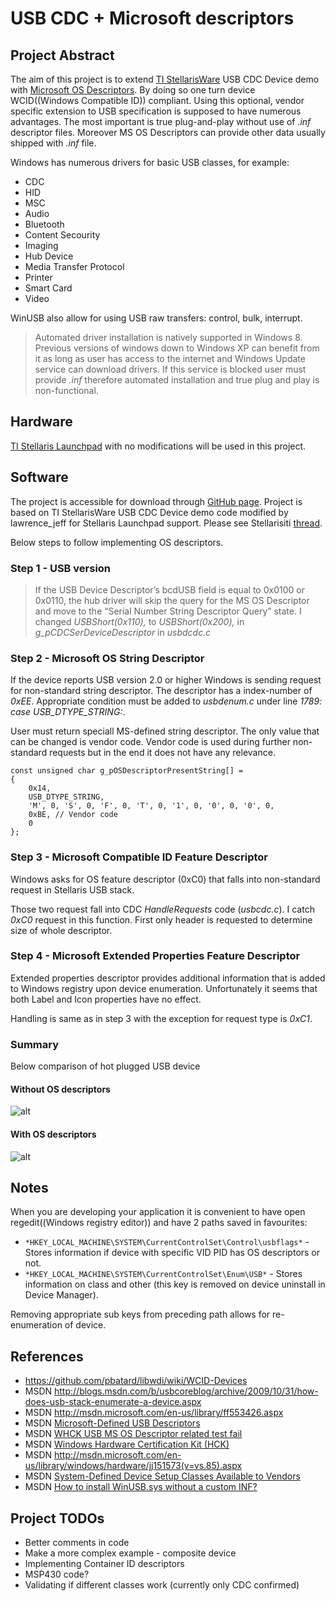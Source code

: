 # USB CDC + Microsoft descriptors

## Project Abstract

The aim of this project is to extend [TI StellarisWare](http://www.ti.com/tiva) USB CDC Device demo with 
[Microsoft OS Descriptors](http://msdn.microsoft.com/en-us/library/windows/hardware/gg463179.aspx). 
By doing so one turn device WCID((Windows Compatible ID)) compliant.
Using this optional, vendor specific extension to USB specification is supposed to have numerous advantages. 
The most important is true plug-and-play without use of *.inf* descriptor files. 
Moreover MS OS Descriptors can provide other data usually shipped with *.inf* file.

Windows has numerous drivers for basic USB classes, for example:
* CDC
* HID
* MSC
* Audio
* Bluetooth
* Content Secourity
* Imaging
* Hub Device
* Media Transfer Protocol
* Printer
* Smart Card
* Video

WinUSB also allow for using USB raw transfers: control, bulk, interrupt.

> Automated driver installation is natively supported in Windows 8. Previous versions of windows down to Windows XP can benefit from it as long as user has access to the internet and Windows Update service can download drivers. If this service is blocked user must provide *.inf* therefore automated installation and true plug and play is non-functional.

## Hardware

[TI Stellaris Launchpad](http://processors.wiki.ti.com/index.php/Stellaris_LaunchPad) with no modifications will be used in this project.

## Software

The project is accessible for download through [GitHub page](https://github.com/MaciejKucia/OS_Descriptors). 
Project is based on TI StellarisWare USB CDC Device demo code modified by lawrence_jeff for Stellaris Launchpad 
support. Please see Stellarisiti 
[thread](http://forum.stellarisiti.com/topic/453-launchpad-usb-example-and-documentation-additionslabs/).

Below steps to follow implementing OS descriptors.

### Step 1 - USB version

> If the USB Device Descriptor’s bcdUSB field is equal to 0x0100 or 0x0110, the hub driver will skip the query for the MS OS Descriptor and move to the “Serial Number String Descriptor Query” state.
I changed *USBShort(0x110),* to *USBShort(0x200),* in *g_pCDCSerDeviceDescriptor* in *usbdcdc.c*

### Step 2 - Microsoft OS String Descriptor

If the device reports USB version 2.0 or higher Windows is sending request for non-standard string descriptor. The descriptor has a index-number of *0xEE*. Appropriate condition must be added to *usbdenum.c* under line *1789: case USB_DTYPE_STRING:*.

User must return speciall MS-defined string descriptor. The only value that can be changed is vendor code. Vendor code is used during further non-standard requests but in the end it does not have any relevance.

```
const unsigned char g_pOSDescriptorPresentString[] =
{
    0x14,
    USB_DTYPE_STRING,
    'M', 0, 'S', 0, 'F', 0, 'T', 0, '1', 0, '0', 0, '0', 0,
    0xBE, // Vendor code
    0
};
```

### Step 3 - Microsoft Compatible ID Feature Descriptor

Windows asks for OS feature descriptor (0xC0) that falls into non-standard request in Stellaris USB stack.

Those two request fall into CDC *HandleRequests* code (*usbcdc.c*). I catch *0xC0* request in this function.
First only header is requested to determine size of whole descriptor.

### Step 4 - Microsoft Extended Properties Feature Descriptor

Extended properties descriptor provides additional information that is added to Windows registry upon device enumeration. 
Unfortunately it seems that both Label and Icon properties have no effect. 

Handling is same as in step 3 with the exception for request type is *0xC1*.

### Summary

Below comparison of hot plugged USB device

#### Without OS descriptors

![alt](/media/winusb_usb.png)

#### With OS descriptors

![alt](/media/winusb_usb2.png)

## Notes

When you are developing your application it is convenient to have open regedit((Windows registry editor)) and have 2 paths saved in favourites:
* `*HKEY_LOCAL_MACHINE\SYSTEM\CurrentControlSet\Control\usbflags*` - Stores information if device with specific VID PID has OS descriptors or not.
* `*HKEY_LOCAL_MACHINE\SYSTEM\CurrentControlSet\Enum\USB*` - Stores information on class and other (this key is removed on device uninstall in Device Manager).

Removing appropriate sub keys from preceding path allows for re-enumeration of device. 

## References

* <https://github.com/pbatard/libwdi/wiki/WCID-Devices>
* MSDN <http://blogs.msdn.com/b/usbcoreblog/archive/2009/10/31/how-does-usb-stack-enumerate-a-device.aspx>
* MSDN <http://msdn.microsoft.com/en-us/library/ff553426.aspx>
* MSDN [Microsoft-Defined USB Descriptors](http://msdn.microsoft.com/en-us/library/windows/hardware/ff537430(v=vs.85).aspx)
* MSDN [WHCK USB MS OS Descriptor related test fail](http://social.msdn.microsoft.com/Forums/en-US/whck/thread/8cbda6d4-87d5-4549-95c4-e4bc86532bb4/)
* MSDN [Windows Hardware Certification Kit (HCK)](http://msdn.microsoft.com/en-us/library/windows/hardware/hh833788.aspx)
* MSDN <http://msdn.microsoft.com/en-us/library/windows/hardware/jj151573(v=vs.85).aspx>
* MSDN [System-Defined Device Setup Classes Available to Vendors](http://msdn.microsoft.com/en-us/library/windows/hardware/ff553426(v=vs.85).aspx)
* MSDN [How to install WinUSB.sys without a custom INF?](http://blogs.msdn.com/b/usbcoreblog/archive/2012/09/26/how-to-install-winusb-sys-without-a-custom-inf.aspx)

## Project TODOs

* Better comments in code
* Make a more complex example - composite device
* Implementing Container ID descriptors
* MSP430 code?
* Validating if different classes work (currently only CDC confirmed)

